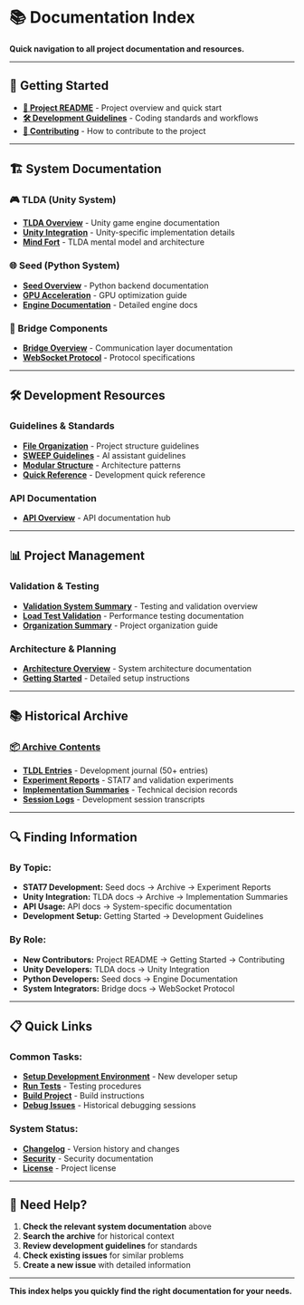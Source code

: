 # 📚 Documentation Index

**Quick navigation to all project documentation and resources.**

---

## 🚀 **Getting Started**

- **[📖 Project README](../README.md)** - Project overview and quick start
- **[🛠️ Development Guidelines](DEVELOPMENT/README.md)** - Coding standards and workflows
- **[🤝 Contributing](DEVELOPMENT/CONTRIBUTING.md)** - How to contribute to the project

---

## 🏗️ **System Documentation**

### **🎮 TLDA (Unity System)**
- **[TLDA Overview](TLDA/README.md)** - Unity game engine documentation
- **[Unity Integration](TLDA/UNITY_INTEGRATION.md)** - Unity-specific implementation details
- **[Mind Fort](TLDA/MIND_FORT.md)** - TLDA mental model and architecture

### **🌐 Seed (Python System)**
- **[Seed Overview](SEED/README.md)** - Python backend documentation
- **[GPU Acceleration](SEED/GPU_ACCELERATION/README.md)** - GPU optimization guide
- **[Engine Documentation](../packages/com.twg.the-seed/seed/docs/README.md)** - Detailed engine docs

### **🔗 Bridge Components**
- **[Bridge Overview](BRIDGES/README.md)** - Communication layer documentation
- **[WebSocket Protocol](BRIDGES/WEBSOCKET_PROTOCOL.md)** - Protocol specifications

---

## 🛠️ **Development Resources**

### **Guidelines & Standards**
- **[File Organization](DEVELOPMENT/FILE_ORGANIZATION.md)** - Project structure guidelines
- **[SWEEP Guidelines](DEVELOPMENT/SWEEP_GUIDELINES.md)** - AI assistant guidelines
- **[Modular Structure](DEVELOPMENT/MODULAR_STRUCTURE.md)** - Architecture patterns
- **[Quick Reference](DEVELOPMENT/QUICK-REFERENCE.md)** - Development quick reference

### **API Documentation**
- **[API Overview](API/README.md)** - API documentation hub

---

## 📊 **Project Management**

### **Validation & Testing**
- **[Validation System Summary](VALIDATION_SYSTEM_SUMMARY.md)** - Testing and validation overview
- **[Load Test Validation](LOAD_TEST_VALIDATION.md)** - Performance testing documentation
- **[Organization Summary](ORGANIZATION_SUMMARY.md)** - Project organization guide

### **Architecture & Planning**
- **[Architecture Overview](ARCHITECTURE.md)** - System architecture documentation
- **[Getting Started](GETTING_STARTED.md)** - Detailed setup instructions

---

## 📚 **Historical Archive**

### **[📦 Archive Contents](ARCHIVE/README.md)**
- **[TLDL Entries](ARCHIVE/TLDL-ENTRIES/)** - Development journal (50+ entries)
- **[Experiment Reports](ARCHIVE/EXPERIMENT-REPORTS/)** - STAT7 and validation experiments
- **[Implementation Summaries](ARCHIVE/IMPLEMENTATION-SUMMARIES/)** - Technical decision records
- **[Session Logs](ARCHIVE/SESSION-LOGS/)** - Development session transcripts

---

## 🔍 **Finding Information**

### **By Topic:**
- **STAT7 Development:** Seed docs → Archive → Experiment Reports
- **Unity Integration:** TLDA docs → Archive → Implementation Summaries
- **API Usage:** API docs → System-specific documentation
- **Development Setup:** Getting Started → Development Guidelines

### **By Role:**
- **New Contributors:** Project README → Getting Started → Contributing
- **Unity Developers:** TLDA docs → Unity Integration
- **Python Developers:** Seed docs → Engine Documentation
- **System Integrators:** Bridge docs → WebSocket Protocol

---

## 📋 **Quick Links**

### **Common Tasks:**
- **[Setup Development Environment](GETTING_STARTED.md)** - New developer setup
- **[Run Tests](VALIDATION_SYSTEM_SUMMARY.md)** - Testing procedures
- **[Build Project](DEVELOPMENT/QUICK-REFERENCE.md)** - Build instructions
- **[Debug Issues](ARCHIVE/SESSION-LOGS/)** - Historical debugging sessions

### **System Status:**
- **[Changelog](../CHANGELOG.md)** - Version history and changes
- **[Security](../SECURITY.md)** - Security documentation
- **[License](../LICENSE)** - Project license

---

## 🤝 **Need Help?**

1. **Check the relevant system documentation** above
2. **Search the archive** for historical context
3. **Review development guidelines** for standards
4. **Check existing issues** for similar problems
5. **Create a new issue** with detailed information

---

**This index helps you quickly find the right documentation for your needs.**
